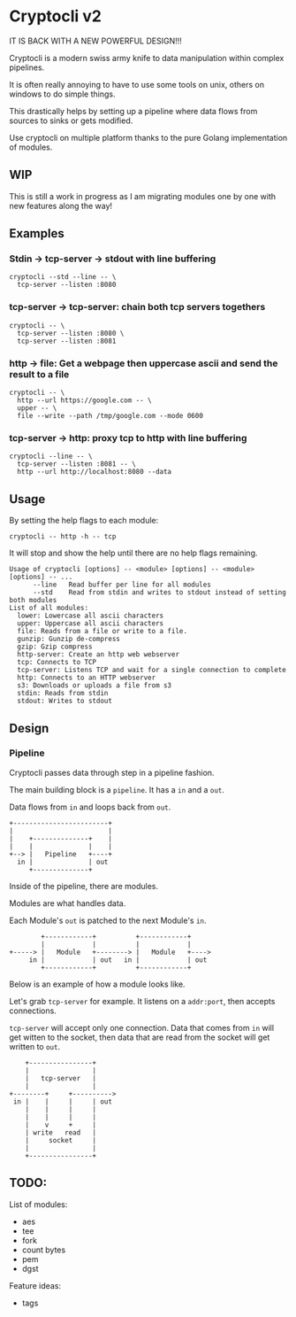 # Cryptocli v2

IT IS BACK WITH A NEW POWERFUL DESIGN!!!

Cryptocli is a modern swiss army knife to data manipulation within complex pipelines.

It is often really annoying to have to use some tools on unix, others on windows to do simple things.

This drastically helps by setting up a pipeline where data flows from sources to sinks or gets modified.

Use cryptocli on multiple platform thanks to the pure Golang implementation of modules.

## WIP

This is still a work in progress as I am migrating modules one by one with new features along the way!

## Examples

### Stdin -> tcp-server -> stdout with line buffering

```
cryptocli --std --line -- \
  tcp-server --listen :8080
```

### tcp-server -> tcp-server: chain both tcp servers togethers

```
cryptocli -- \
  tcp-server --listen :8080 \
  tcp-server --listen :8081
```

### http -> file: Get a webpage then uppercase ascii and send the result to a file

```
cryptocli -- \
  http --url https://google.com -- \
  upper -- \
  file --write --path /tmp/google.com --mode 0600
```

### tcp-server -> http: proxy tcp to http with line buffering

```
cryptocli --line -- \
  tcp-server --listen :8081 -- \
  http --url http://localhost:8080 --data
```

## Usage

By setting the help flags to each module:

```
cryptocli -- http -h -- tcp
```

It will stop and show the help until there are no help flags remaining. 

```
Usage of cryptocli [options] -- <module> [options] -- <module> [options] -- ...
      --line   Read buffer per line for all modules
      --std    Read from stdin and writes to stdout instead of setting both modules
List of all modules:
  lower: Lowercase all ascii characters
  upper: Uppercase all ascii characters
  file: Reads from a file or write to a file.
  gunzip: Gunzip de-compress
  gzip: Gzip compress
  http-server: Create an http web webserver
  tcp: Connects to TCP
  tcp-server: Listens TCP and wait for a single connection to complete
  http: Connects to an HTTP webserver
  s3: Downloads or uploads a file from s3
  stdin: Reads from stdin
  stdout: Writes to stdout
```

## Design

### Pipeline

Cryptocli passes data through step in a pipeline fashion.

The main building block is a `pipeline`. It has a `in` and a `out`.

Data flows from `in` and loops back from `out`.

```
+------------------------+
|                        |
|    +--------------+    |
|    |              |    |
+--> |   Pipeline   +----+
  in |              | out
     +--------------+

```

Inside of the pipeline, there are modules.

Modules are what handles data.

Each Module's `out` is patched to the next Module's `in`.

```
        +------------+          +------------+
        |            |          |            |
+-----> |   Module   +--------> |   Module   +---->
     in |            | out   in |            | out
        +------------+          +------------+

```

Below is an example of how a module looks like.

Let's grab `tcp-server` for example. It listens on a `addr:port`, then accepts connections.

`tcp-server` will accept only one connection. Data that comes from `in` will get witten to the socket, then data that are read from the socket will get written to `out`.

```
    +----------------+
    |                |
    |   tcp-server   |
    |                |
+--------+     +---------->
 in |    |     |     | out
    |    |     |     |
    |    |     |     |
    |    v     +     |
    | write   read   |
    |     socket     |
    |                |
    +----------------+
```

## TODO:

List of modules:

  * aes
  * tee
  * fork
  * count bytes
  * pem
  * dgst

Feature ideas:

  * tags
